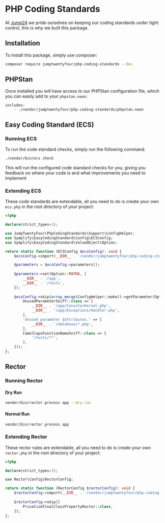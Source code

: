 # PHP Coding Standards

At [Jump24](https://jump24.co.uk/) we pride ourselves on keeping our coding standards under tight control, this is why we built this package.

## Installation

To install this package, simply use composer:

```bash
composer require jumptwentyfour/php-coding-standards --dev
```

## PHPStan
Once installed you will have access to our PHPStan configuration file, which you can easily add to your `phpstan.neon`:

```neon
includes:
    - ./vendor/jumptwentyfour/php-coding-standards/phpstan.neon
```

## Easy Coding Standard  (ECS)

### Running ECS

To run the code standard checks, simply run the following command:

```bash
./vendor/bin/ecs check
```
This will run the configured code standard checks for you, giving you feedback on where your code is and what improvements you need to implement

### Extending ECS

These code standards are extendable, all you need to do is create your own `ecs.php` in the root directory of your project:

```php
<?php

declare(strict_types=1);

use JumpTwentyFour\PhpCodingStandards\Support\ConfigHelper;
use Symplify\EasyCodingStandard\Config\ECSConfig;
use Symplify\EasyCodingStandard\ValueObject\Option;

return static function (ECSConfig $ecsConfig): void {
    $ecsConfig->import(__DIR__ . '/vendor/jumptwentyfour/php-coding-standards/ecs.php');

    $parameters = $ecsConfig->parameters();
    
    $parameters->set(Option::PATHS, [
        __DIR__ . '/app',
        __DIR__ . '/tests',
    ]);
    
    $ecsConfig->skip(array_merge(ConfigHelper::make()->getParameter(Option::SKIP), [
        UnusedParameterSniff::class => [
            __DIR__ . '/app/Console/Kernel.php',
            __DIR__ . '/app/Exceptions/Handler.php',
        ],
        'Unused parameter $attributes.' => [
            __DIR__ . '/database/*.php',
        ],
        CamelCapsFunctionNameSniff::class => [
            '/tests/**',
        ],
    ]));
};
```
## Rector

### Running Rector

#### Dry Run

```bash
vendor/bin/rector process app --dry-run
```

#### Normal Run

```bash
vendor/bin/rector process app
```

### Extending Rector

These rector rules are extendable, all you need to do is create your own `rector.php` in the root directory of your project:

```php
<?php

declare(strict_types=1);

use Rector\Config\RectorConfig;

return static function (RectorConfig $rectorConfig): void {
    $rectorConfig->import(__DIR__ . '/vendor/jumptwentyfour/php-coding-standards/rector.php');
    
    $rectorConfig->skip([
        PrivatizeFinalClassPropertyRector::class,
    ]);
};
```
